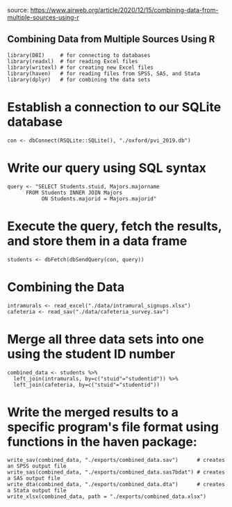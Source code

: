 source: https://www.airweb.org/article/2020/12/15/combining-data-from-multiple-sources-using-r
## Combining Data from Multiple Sources Using R
  
    library(DBI)     # for connecting to databases
    library(readxl)  # for reading Excel files
    library(writexl) # for creating new Excel files
    library(haven)   # for reading files from SPSS, SAS, and Stata
    library(dplyr)   # for combining the data sets

# Establish a connection to our SQLite database

    con <- dbConnect(RSQLite::SQLite(), "./oxford/pvi_2019.db")

# Write our query using SQL syntax

    query <- "SELECT Students.stuid, Majors.majorname
          FROM Students INNER JOIN Majors
               ON Students.majorid = Majors.majorid"

# Execute the query, fetch the results, and store them in a data frame

    students <- dbFetch(dbSendQuery(con, query))


# Combining the Data

    intramurals <- read_excel("./data/intramural_signups.xlsx")
    cafeteria <- read_sav("./data/cafeteria_survey.sav")
# Merge all three data sets into one using the student ID number

    combined_data <- students %>%
      left_join(intramurals, by=c("stuid"="studentid")) %>%
      left_join(cafeteria, by=c("stuid"="studentid"))


# Write the merged results to a specific program's file format using functions in the haven package:

    write_sav(combined_data, "./exports/combined_data.sav")      # creates an SPSS output file
    write_sas(combined_data, "./exports/combined_data.sas7bdat") # creates a SAS output file
    write_dta(combined_data, "./exports/combined_data.dta")      # creates a Stata output file
    write_xlsx(combined_data, path = "./exports/combined_data.xlsx")


